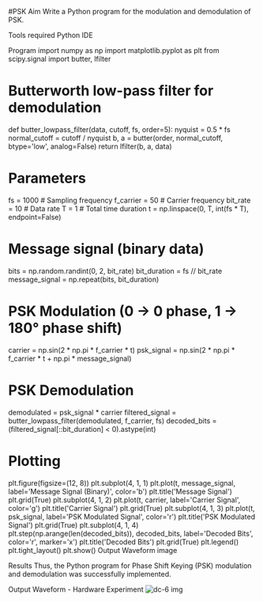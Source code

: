 #PSK
Aim
Write a Python program for the modulation and demodulation of PSK.

Tools required
Python IDE

Program
import numpy as np
import matplotlib.pyplot as plt
from scipy.signal import butter, lfilter
# Butterworth low-pass filter for demodulation
def butter_lowpass_filter(data, cutoff, fs, order=5):
    nyquist = 0.5 * fs
    normal_cutoff = cutoff / nyquist
    b, a = butter(order, normal_cutoff, btype='low', analog=False)
    return lfilter(b, a, data)
# Parameters
fs = 1000                # Sampling frequency
f_carrier = 50           # Carrier frequency
bit_rate = 10            # Data rate
T = 1                    # Total time duration
t = np.linspace(0, T, int(fs * T), endpoint=False)
# Message signal (binary data)
bits = np.random.randint(0, 2, bit_rate)
bit_duration = fs // bit_rate
message_signal = np.repeat(bits, bit_duration)
# PSK Modulation (0 -> 0 phase, 1 -> 180° phase shift)
carrier = np.sin(2 * np.pi * f_carrier * t)
psk_signal = np.sin(2 * np.pi * f_carrier * t + np.pi * message_signal)
# PSK Demodulation
demodulated = psk_signal * carrier
filtered_signal = butter_lowpass_filter(demodulated, f_carrier, fs)
decoded_bits = (filtered_signal[::bit_duration] < 0).astype(int)
# Plotting
plt.figure(figsize=(12, 8))
plt.subplot(4, 1, 1)
plt.plot(t, message_signal, label='Message Signal (Binary)', color='b')
plt.title('Message Signal')
plt.grid(True)
plt.subplot(4, 1, 2)
plt.plot(t, carrier, label='Carrier Signal', color='g')
plt.title('Carrier Signal')
plt.grid(True)
plt.subplot(4, 1, 3)
plt.plot(t, psk_signal, label='PSK Modulated Signal', color='r')
plt.title('PSK Modulated Signal')
plt.grid(True)
plt.subplot(4, 1, 4)
plt.step(np.arange(len(decoded_bits)), decoded_bits, label='Decoded Bits', color='r', marker='x')
plt.title('Decoded Bits')
plt.grid(True)
plt.legend()
plt.tight_layout()
plt.show()
Output Waveform
image

Results
Thus, the Python program for Phase Shift Keying (PSK) modulation and demodulation was successfully implemented.

Output Waveform - Hardware Experiment
![dc-6 img](https://github.com/user-attachments/assets/b2bdc69b-26af-4af2-bb60-a36e20dece53)
